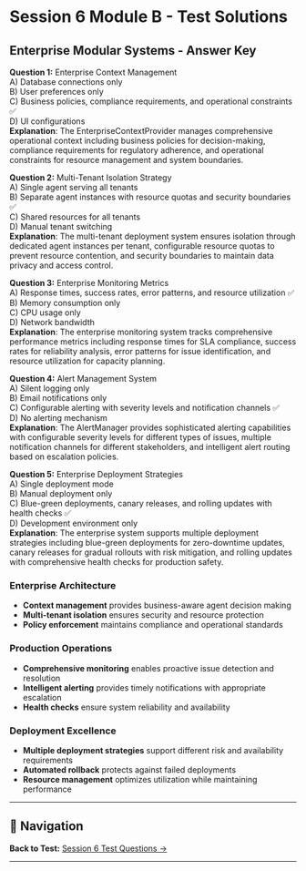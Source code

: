 # Session 6 Module B - Test Solutions

## Enterprise Modular Systems - Answer Key

**Question 1:** Enterprise Context Management  
A) Database connections only  
B) User preferences only  
C) Business policies, compliance requirements, and operational constraints ✅  
D) UI configurations  
**Explanation**: The EnterpriseContextProvider manages comprehensive operational context including business policies for decision-making, compliance requirements for regulatory adherence, and operational constraints for resource management and system boundaries.

**Question 2:** Multi-Tenant Isolation Strategy  
A) Single agent serving all tenants  
B) Separate agent instances with resource quotas and security boundaries ✅  
C) Shared resources for all tenants  
D) Manual tenant switching  
**Explanation**: The multi-tenant deployment system ensures isolation through dedicated agent instances per tenant, configurable resource quotas to prevent resource contention, and security boundaries to maintain data privacy and access control.

**Question 3:** Enterprise Monitoring Metrics  
A) Response times, success rates, error patterns, and resource utilization ✅  
B) Memory consumption only  
C) CPU usage only  
D) Network bandwidth  
**Explanation**: The enterprise monitoring system tracks comprehensive performance metrics including response times for SLA compliance, success rates for reliability analysis, error patterns for issue identification, and resource utilization for capacity planning.

**Question 4:** Alert Management System  
A) Silent logging only  
B) Email notifications only  
C) Configurable alerting with severity levels and notification channels ✅  
D) No alerting mechanism  
**Explanation**: The AlertManager provides sophisticated alerting capabilities with configurable severity levels for different types of issues, multiple notification channels for different stakeholders, and intelligent alert routing based on escalation policies.

**Question 5:** Enterprise Deployment Strategies  
A) Single deployment mode  
B) Manual deployment only  
C) Blue-green deployments, canary releases, and rolling updates with health checks ✅  
D) Development environment only  
**Explanation**: The enterprise system supports multiple deployment strategies including blue-green deployments for zero-downtime updates, canary releases for gradual rollouts with risk mitigation, and rolling updates with comprehensive health checks for production safety.

### Enterprise Architecture  
- **Context management** provides business-aware agent decision making  
- **Multi-tenant isolation** ensures security and resource protection  
- **Policy enforcement** maintains compliance and operational standards  

### Production Operations  
- **Comprehensive monitoring** enables proactive issue detection and resolution  
- **Intelligent alerting** provides timely notifications with appropriate escalation  
- **Health checks** ensure system reliability and availability  

### Deployment Excellence  
- **Multiple deployment strategies** support different risk and availability requirements  
- **Automated rollback** protects against failed deployments  
- **Resource management** optimizes utilization while maintaining performance

---

## 🧭 Navigation

**Back to Test:** [Session 6 Test Questions →](Session6_*.md#multiple-choice-test)

---

